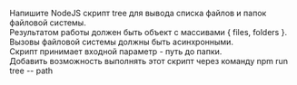 Напишите NodeJS скрипт tree для вывода списка файлов и папок файловой системы.<br>
Результатом работы должен быть объект с массивами { files, folders }.<br>
Вызовы файловой системы должны быть асинхронными.<br>
Скрипт принимает входной параметр - путь до папки.<br>
Добавить возможность выполнять этот скрипт через команду npm run tree -- path